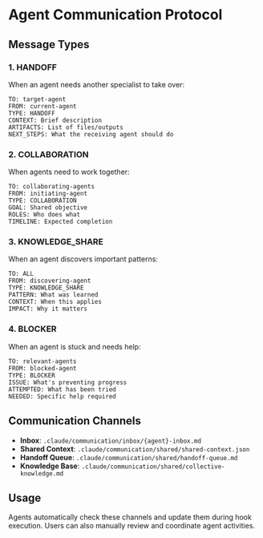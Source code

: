 # Agent Communication Protocol

## Message Types

### 1. HANDOFF
When an agent needs another specialist to take over:
```
TO: target-agent
FROM: current-agent
TYPE: HANDOFF
CONTEXT: Brief description
ARTIFACTS: List of files/outputs
NEXT_STEPS: What the receiving agent should do
```

### 2. COLLABORATION
When agents need to work together:
```
TO: collaborating-agents
FROM: initiating-agent
TYPE: COLLABORATION
GOAL: Shared objective
ROLES: Who does what
TIMELINE: Expected completion
```

### 3. KNOWLEDGE_SHARE
When an agent discovers important patterns:
```
TO: ALL
FROM: discovering-agent
TYPE: KNOWLEDGE_SHARE
PATTERN: What was learned
CONTEXT: When this applies
IMPACT: Why it matters
```

### 4. BLOCKER
When an agent is stuck and needs help:
```
TO: relevant-agents
FROM: blocked-agent
TYPE: BLOCKER
ISSUE: What's preventing progress
ATTEMPTED: What has been tried
NEEDED: Specific help required
```

## Communication Channels

- **Inbox**: `.claude/communication/inbox/{agent}-inbox.md`
- **Shared Context**: `.claude/communication/shared/shared-context.json`
- **Handoff Queue**: `.claude/communication/shared/handoff-queue.md`
- **Knowledge Base**: `.claude/communication/shared/collective-knowledge.md`

## Usage

Agents automatically check these channels and update them during hook execution.
Users can also manually review and coordinate agent activities.
